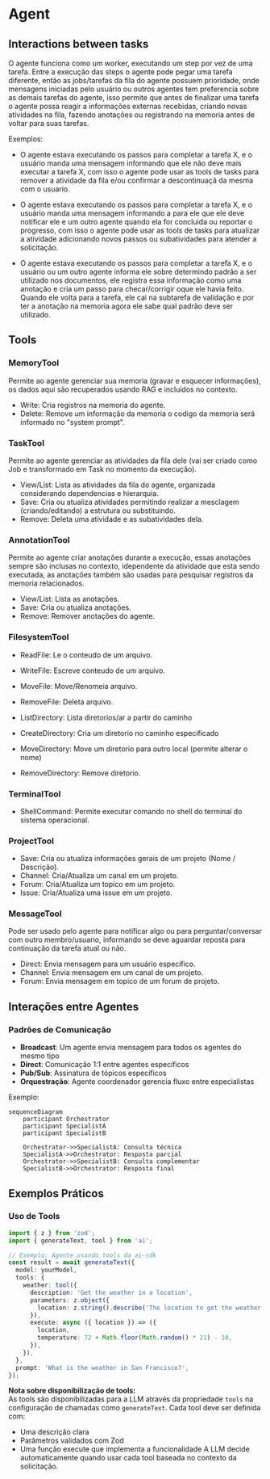 # Agent

## Interactions between tasks

O agente funciona como um worker, executando um step por vez de uma tarefa. Entre a execução das steps o agente pode pegar uma tarefa diferente, então as jobs/tarefas da fila do agente possuem prioridade, onde mensagens iniciadas pelo usuário ou outros agentes tem preferencia sobre as demais tarefas do agente, isso permite que antes de finalizar uma tarefa o agente possa reagir a informações externas recebidas, criando novas atividades na fila, fazendo anotações ou registrando na memoria antes de voltar para suas tarefas.

Exemplos:

- O agente estava executando os passos para completar a tarefa X, e o usuário manda uma mensagem informando que ele não deve mais executar a tarefa X, com isso o agente pode usar as tools de tasks para remover a atividade da fila e/ou confirmar a descontinuaçã da mesma com o usuario.

- O agente estava executando os passos para completar a tarefa X, e o usuário manda uma mensagem informando a para ele que ele deve notificar ele e um outro agente quando ela for concluida ou reportar o progresso, com isso o agente pode usar as tools de tasks para atualizar a atividade adicionando novos passos ou subatividades para atender a solicitação.

- O agente estava executando os passos para completar a tarefa X, e o usuário ou um outro agente informa ele sobre determindo padrão a ser utilizado nos documentos, ele registra essa informação como uma anotação e cria um passo para checar/corrigir oque ele havia feito. Quando ele volta para a tarefa, ele cai na subtarefa de validação e por ter a anotação na memoria agora ele sabe qual padrão deve ser utilizado.


## Tools

### MemoryTool

Permite ao agente gerenciar sua memoria (gravar e esquecer informações), os dados aqui são recuperados usando RAG e incluidos no contexto.

- Write: Cria registros na memoria do agente.
- Delete: Remove um informação da memoria o codigo da memoria será informado no "system prompt".

### TaskTool

Permite ao agente gerenciar as atividades da fila dele (vai ser criado como Job e transformado em Task no momento da execução).

- View/List: Lista as atividades da fila do agente, organizada considerando dependencias e hierarquia.
- Save: Cria ou atualiza atividades permitindo realizar a mesclagem (criando/editando) a estrutura ou substituindo.
- Remove: Deleta uma atividade e as subatividades dela.

### AnnotationTool

Permite ao agente criar anotações durante a execução, essas anotações sempre são inclusas no contexto, idependente da atividade que esta sendo executada, as anotações também são usadas para pesquisar registros da memoria relacionados.

- View/List: Lista as anotações.
- Save: Cria ou atualiza anotações.
- Remove: Remover anotações do agente.

### FilesystemTool

- ReadFile: Le o conteudo de um arquivo.
- WriteFile: Escreve conteudo de um arquivo.
- MoveFile: Move/Renomeia arquivo.
- RemoveFile: Deleta arquivo.

- ListDirectory: Lista diretorios/ar a partir do caminho
- CreateDirectory: Cria um diretorio no caminho especificado
- MoveDirectory: Move um diretorio para outro local (permite alterar o nome)
- RemoveDirectory: Remove diretorio.

### TerminalTool

- ShellCommand: Permite executar comando no shell do terminal do sistema operacional.

### ProjectTool

- Save: Cria ou atualiza informações gerais de um projeto (Nome / Descrição).
- Channel: Cria/Atualiza um canal em um projeto.
- Forum: Cria/Atualiza um topico em um projeto.
- Issue: Cria/Atualiza uma issue em um projeto.

### MessageTool

Pode ser usado pelo agente para notificar algo ou para perguntar/conversar com outro membro/usuario, informando se deve aguardar reposta para continuação da tarefa atual ou não.

- Direct: Envia mensagem para um usuário especifico.
- Channel: Envia mensagem em um canal de um projeto.
- Forum: Envia mensagem em topico de um forum de projeto.

## Interações entre Agentes

### Padrões de Comunicação

- **Broadcast**: Um agente envia mensagem para todos os agentes do mesmo tipo
- **Direct**: Comunicação 1:1 entre agentes específicos
- **Pub/Sub**: Assinatura de tópicos específicos
- **Orquestração**: Agente coordenador gerencia fluxo entre especialistas

Exemplo:
```mermaid
sequenceDiagram
    participant Orchestrator
    participant SpecialistA
    participant SpecialistB
    
    Orchestrator->>SpecialistA: Consulta técnica
    SpecialistA->>Orchestrator: Resposta parcial
    Orchestrator->>SpecialistB: Consulta complementar
    SpecialistB->>Orchestrator: Resposta final
```

## Exemplos Práticos

### Uso de Tools

```typescript
import { z } from 'zod';
import { generateText, tool } from 'ai';

// Exemplo: Agente usando tools da ai-sdk
const result = await generateText({
  model: yourModel,
  tools: {
    weather: tool({
      description: 'Get the weather in a location',
      parameters: z.object({
        location: z.string().describe('The location to get the weather for'),
      }),
      execute: async ({ location }) => ({
        location,
        temperature: 72 + Math.floor(Math.random() * 21) - 10,
      }),
    }),
  },
  prompt: 'What is the weather in San Francisco?',
});
```

**Nota sobre disponibilização de tools:**  
As tools são disponibilizadas para a LLM através da propriedade `tools` na configuração de chamadas como `generateText`. Cada tool deve ser definida com:
- Uma descrição clara
- Parâmetros validados com Zod
- Uma função execute que implementa a funcionalidade
A LLM decide automaticamente quando usar cada tool baseada no contexto da solicitação.

